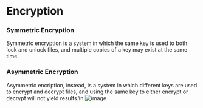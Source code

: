 # Encryption
### Symmetric Encryption
Symmetric encryption is a system in which the same key is used to both lock and unlock files, and multiple copies of a key may exist at the same time.
### Asymmetric Encryption
Asymmetric encription, instead, is a system in which different keys are used to encrypt and decrypt files, and using the same key to either encrypt or decrypt will not yield results.\n
![image](https://user-images.githubusercontent.com/110361869/187097906-ca15c3d0-e6ec-4806-bb66-4270b8300b48.png)
